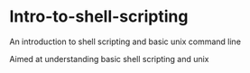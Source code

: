 # Intro-to-shell-scripting
An introduction to shell scripting and basic unix command line 

Aimed at understanding basic shell scripting and unix
